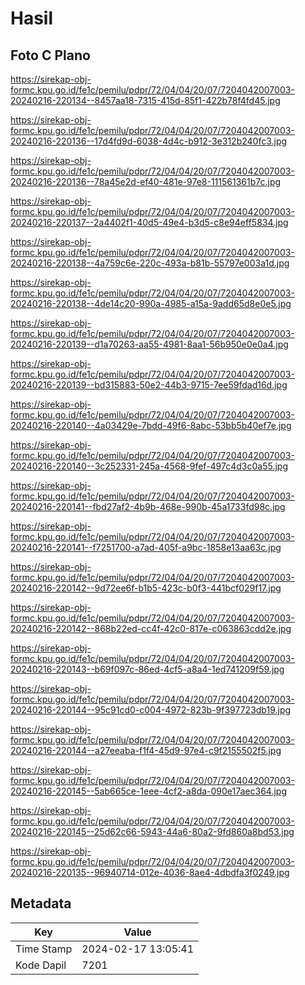 # Hasil

## Foto C Plano

https://sirekap-obj-formc.kpu.go.id/fe1c/pemilu/pdpr/72/04/04/20/07/7204042007003-20240216-220134--8457aa18-7315-415d-85f1-422b78f4fd45.jpg

https://sirekap-obj-formc.kpu.go.id/fe1c/pemilu/pdpr/72/04/04/20/07/7204042007003-20240216-220136--17d4fd9d-6038-4d4c-b912-3e312b240fc3.jpg

https://sirekap-obj-formc.kpu.go.id/fe1c/pemilu/pdpr/72/04/04/20/07/7204042007003-20240216-220136--78a45e2d-ef40-481e-97e8-111561361b7c.jpg

https://sirekap-obj-formc.kpu.go.id/fe1c/pemilu/pdpr/72/04/04/20/07/7204042007003-20240216-220137--2a4402f1-40d5-49e4-b3d5-c8e94eff5834.jpg

https://sirekap-obj-formc.kpu.go.id/fe1c/pemilu/pdpr/72/04/04/20/07/7204042007003-20240216-220138--4a759c6e-220c-493a-b81b-55797e003a1d.jpg

https://sirekap-obj-formc.kpu.go.id/fe1c/pemilu/pdpr/72/04/04/20/07/7204042007003-20240216-220138--4de14c20-990a-4985-a15a-9add65d8e0e5.jpg

https://sirekap-obj-formc.kpu.go.id/fe1c/pemilu/pdpr/72/04/04/20/07/7204042007003-20240216-220139--d1a70263-aa55-4981-8aa1-56b950e0e0a4.jpg

https://sirekap-obj-formc.kpu.go.id/fe1c/pemilu/pdpr/72/04/04/20/07/7204042007003-20240216-220139--bd315883-50e2-44b3-9715-7ee59fdad16d.jpg

https://sirekap-obj-formc.kpu.go.id/fe1c/pemilu/pdpr/72/04/04/20/07/7204042007003-20240216-220140--4a03429e-7bdd-49f6-8abc-53bb5b40ef7e.jpg

https://sirekap-obj-formc.kpu.go.id/fe1c/pemilu/pdpr/72/04/04/20/07/7204042007003-20240216-220140--3c252331-245a-4568-9fef-497c4d3c0a55.jpg

https://sirekap-obj-formc.kpu.go.id/fe1c/pemilu/pdpr/72/04/04/20/07/7204042007003-20240216-220141--fbd27af2-4b9b-468e-990b-45a1733fd98c.jpg

https://sirekap-obj-formc.kpu.go.id/fe1c/pemilu/pdpr/72/04/04/20/07/7204042007003-20240216-220141--f7251700-a7ad-405f-a9bc-1858e13aa63c.jpg

https://sirekap-obj-formc.kpu.go.id/fe1c/pemilu/pdpr/72/04/04/20/07/7204042007003-20240216-220142--9d72ee6f-b1b5-423c-b0f3-441bcf029f17.jpg

https://sirekap-obj-formc.kpu.go.id/fe1c/pemilu/pdpr/72/04/04/20/07/7204042007003-20240216-220142--868b22ed-cc4f-42c0-817e-c063863cdd2e.jpg

https://sirekap-obj-formc.kpu.go.id/fe1c/pemilu/pdpr/72/04/04/20/07/7204042007003-20240216-220143--b69f097c-86ed-4cf5-a8a4-1ed741209f59.jpg

https://sirekap-obj-formc.kpu.go.id/fe1c/pemilu/pdpr/72/04/04/20/07/7204042007003-20240216-220144--95c91cd0-c004-4972-823b-9f397723db19.jpg

https://sirekap-obj-formc.kpu.go.id/fe1c/pemilu/pdpr/72/04/04/20/07/7204042007003-20240216-220144--a27eeaba-f1f4-45d9-97e4-c9f2155502f5.jpg

https://sirekap-obj-formc.kpu.go.id/fe1c/pemilu/pdpr/72/04/04/20/07/7204042007003-20240216-220145--5ab665ce-1eee-4cf2-a8da-090e17aec364.jpg

https://sirekap-obj-formc.kpu.go.id/fe1c/pemilu/pdpr/72/04/04/20/07/7204042007003-20240216-220145--25d62c66-5943-44a6-80a2-9fd860a8bd53.jpg

https://sirekap-obj-formc.kpu.go.id/fe1c/pemilu/pdpr/72/04/04/20/07/7204042007003-20240216-220135--96940714-012e-4036-8ae4-4dbdfa3f0249.jpg


## Metadata

| Key        | Value               |
| ---------- | ------------------- |
| Time Stamp | 2024-02-17 13:05:41 |
| Kode Dapil | 7201                |



